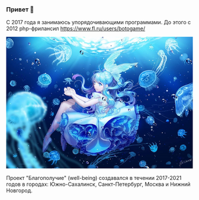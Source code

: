 ### Привет 👋

С 2017 года я занимаюсь упорядочивающими программами. До этого с 2012 php-фрилансил https://www.fl.ru/users/botogame/

![](./f2f569fa03ec3c440b85b28c1a9bfb99d52ef044r1-1920-1356v2_uhq.jpg)

Проект "Благополучие" (well-being) создавался в течении 2017-2021 годов в городах: Южно-Сахалинск, Санкт-Петербург, Москва и Нижний Новгород.

